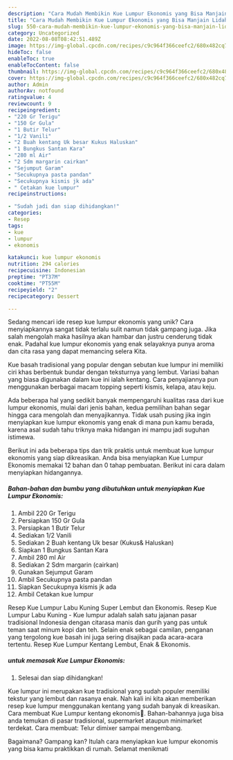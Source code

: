 ```yaml
---
description: "Cara Mudah Membikin Kue Lumpur Ekonomis yang Bisa Manjain Lidah"
title: "Cara Mudah Membikin Kue Lumpur Ekonomis yang Bisa Manjain Lidah"
slug: 550-cara-mudah-membikin-kue-lumpur-ekonomis-yang-bisa-manjain-lidah
category: Uncategorized
date: 2022-08-08T08:42:51.489Z
image: https://img-global.cpcdn.com/recipes/c9c964f366ceefc2/680x482cq70/kue-lumpur-ekonomis-foto-resep-utama.jpg
hideToc: false
enableToc: true
enableTocContent: false
thumbnail: https://img-global.cpcdn.com/recipes/c9c964f366ceefc2/680x482cq70/kue-lumpur-ekonomis-foto-resep-utama.jpg
cover: https://img-global.cpcdn.com/recipes/c9c964f366ceefc2/680x482cq70/kue-lumpur-ekonomis-foto-resep-utama.jpg
author: Admin
authorAv: notfound
ratingvalue: 4
reviewcount: 9
recipeingredient:
- "220 Gr Terigu"
- "150 Gr Gula"
- "1 Butir Telur"
- "1/2 Vanili"
- "2 Buah kentang Uk besar Kukus Haluskan"
- "1 Bungkus Santan Kara"
- "280 ml Air"
- "2 Sdm margarin cairkan"
- "Sejumput Garam"
- "Secukupnya pasta pandan"
- "Secukupnya kismis jk ada"
- " Cetakan kue lumpur"
recipeinstructions:

- "Sudah jadi dan siap dihidangkan!"
categories:
- Resep
tags:
- kue
- lumpur
- ekonomis

katakunci: kue lumpur ekonomis 
nutrition: 294 calories
recipecuisine: Indonesian
preptime: "PT37M"
cooktime: "PT55M"
recipeyield: "2"
recipecategory: Dessert

---
```





Sedang mencari ide resep kue lumpur ekonomis yang unik? Cara menyiapkannya sangat tidak terlalu sulit namun tidak gampang juga. Jika salah mengolah maka hasilnya akan hambar dan justru cenderung tidak enak. Padahal kue lumpur ekonomis yang enak selayaknya punya aroma dan cita rasa yang dapat memancing selera Kita.





Kue basah tradisional yang popular dengan sebutan kue lumpur ini memiliki ciri khas berbentuk bundar dengan teksturnya yang lembut. Variasi bahan yang biasa digunakan dalam kue ini ialah kentang. Cara penyajiannya pun menggunakan berbagai macam topping seperti kismis, kelapa, atau keju.

Ada beberapa hal yang sedikit banyak mempengaruhi kualitas rasa dari kue lumpur ekonomis, mulai dari jenis bahan, kedua pemilihan bahan segar hingga cara mengolah dan menyajikannya. Tidak usah pusing jika ingin menyiapkan kue lumpur ekonomis yang enak di mana pun kamu berada, karena asal sudah tahu triknya maka hidangan ini mampu jadi suguhan istimewa.






Berikut ini ada beberapa tips dan trik praktis untuk membuat kue lumpur ekonomis yang siap dikreasikan. Anda bisa menyiapkan Kue Lumpur Ekonomis memakai 12 bahan dan 0 tahap pembuatan. Berikut ini cara dalam menyiapkan hidangannya.

<!--inarticleads1-->

##### Bahan-bahan dan bumbu yang dibutuhkan untuk menyiapkan Kue Lumpur Ekonomis:

1. Ambil 220 Gr Terigu
1. Persiapkan 150 Gr Gula
1. Persiapkan 1 Butir Telur
1. Sediakan 1/2 Vanili
1. Sediakan 2 Buah kentang Uk besar (Kukus&amp; Haluskan)
1. Siapkan 1 Bungkus Santan Kara
1. Ambil 280 ml Air
1. Sediakan 2 Sdm margarin (cairkan)
1. Gunakan Sejumput Garam
1. Ambil Secukupnya pasta pandan
1. Siapkan Secukupnya kismis jk ada
1. Ambil  Cetakan kue lumpur


Resep Kue Lumpur Labu Kuning Super Lembut dan Ekonomis. Resep Kue Lumpur Labu Kuning - Kue lumpur adalah salah satu jajanan pasar tradisional Indonesia dengan citarasa manis dan gurih yang pas untuk teman saat minum kopi dan teh. Selain enak sebagai camilan, penganan yang tergolong kue basah ini juga sering disajikan pada acara-acara tertentu. Resep Kue Lumpur Kentang Lembut, Enak &amp; Ekonomis. 

<!--inarticleads2-->

#####  untuk memasak Kue Lumpur Ekonomis:


1. Selesai dan siap dihidangkan!

Kue lumpur ini merupakan kue tradisional yang sudah populer memiliki tekstur yang lembut dan rasanya enak. Nah kali ini kita akan memberikan resep kue lumpur menggunakan kentang yang sudah banyak di kreasikan. Cara membuat Kue Lumpur kentang ekonomis🍘. Bahan-bahannya juga bisa anda temukan di pasar tradisional, supermarket ataupun minimarket terdekat. Cara membuat: Telur dimixer sampai mengembang. 

Bagaimana? Gampang kan? Itulah cara menyiapkan kue lumpur ekonomis yang bisa kamu praktikkan di rumah. Selamat menikmati
